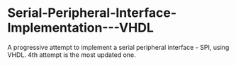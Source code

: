 # Serial-Peripheral-Interface-Implementation---VHDL

A progressive attempt to implement a serial peripheral interface - SPI, using VHDL. 4th attempt is the most updated one.
